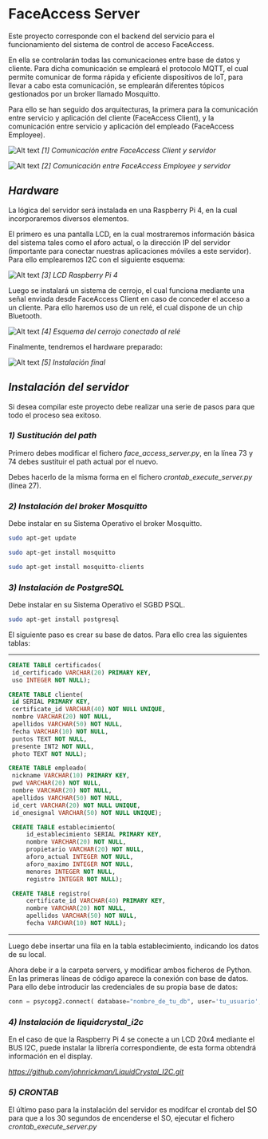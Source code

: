 # FaceAccess Server

Este proyecto corresponde con el backend del servicio para el funcionamiento del sistema de control de acceso FaceAccess.

En ella se controlarán todas las comunicaciones entre base de datos y cliente. Para dicha comunicación se empleará el protocolo MQTT, el cual permite comunicar de forma rápida y eficiente dispositivos de IoT, para llevar a cabo esta comunicación, se emplearán diferentes tópicos gestionados por un broker llamado Mosquitto. 

Para ello se han seguido dos arquitecturas, la primera para la comunicación entre servicio y aplicación del cliente (FaceAccess Client), y la comunicación entre servicio y aplicación del empleado (FaceAccess Employee).

![Alt text](./photos/arch1.png "Comunicación entre FaceAccess Client y servidor")
*[1] Comunicación entre FaceAccess Client y servidor*

![Alt text](./photos/arch2.png "Comunicación entre FaceAccess Employee y servidor")
*[2] Comunicación entre FaceAccess Employee y servidor*


## *Hardware*

La lógica del servidor será instalada en una Raspberry Pi 4, en la cual incorporaremos diversos elementos.

El primero es una pantalla LCD, en la cual mostraremos información básica del sistema tales como el aforo actual, o la dirección IP del servidor (importante para conectar nuestras aplicaciones móviles a este servidor). Para ello emplearemos I2C con el siguiente esquema:

![Alt text](./photos/lcd.png "LCD Raspberry Pi 4")
*[3] LCD Raspberry Pi 4*

Luego se instalará un sistema de cerrojo, el cual funciona mediante una señal enviada desde FaceAccess Client en caso de conceder el acceso a un cliente. Para ello haremos uso de un relé, el cual dispone de un chip Bluetooth.

![Alt text](./photos/lock.png "Solenoid")
*[4] Esquema del cerrojo conectado al relé*

Finalmente, tendremos el hardware preparado:

![Alt text](./photos/total.png "total")
*[5] Instalación final*


## *Instalación del servidor*

Si desea compilar este proyecto debe realizar una serie de pasos para que todo el proceso sea exitoso.

### *1) Sustitución del path*

Primero debes modificar el fichero *face_access_server.py*, en la línea 73 y 74 debes sustituir el path actual por el nuevo.

Debes hacerlo de la misma forma en el fichero *crontab_execute_server.py* (línea 27).

### *2) Instalación del broker Mosquitto*

Debe instalar en su Sistema Operativo el broker Mosquitto.

   ```sh
   sudo apt-get update

   sudo apt-get install mosquitto

   sudo apt-get install mosquitto-clients
   ```

### *3) Instalación de PostgreSQL*

Debe instalar en su Sistema Operativo el SGBD PSQL.

   ```sh
   sudo apt-get install postgresql
   ```

El siguiente paso es crear su base de datos. Para ello crea las siguientes tablas:

----------------------------------------------------

   ```sql
   CREATE TABLE certificados(
    id_certificado VARCHAR(20) PRIMARY KEY,
    uso INTEGER NOT NULL);

   CREATE TABLE cliente(
    id SERIAL PRIMARY KEY,
    certificate_id VARCHAR(40) NOT NULL UNIQUE,
    nombre VARCHAR(20) NOT NULL,
    apellidos VARCHAR(50) NOT NULL,
    fecha VARCHAR(10) NOT NULL,
    puntos TEXT NOT NULL,
    presente INT2 NOT NULL,
    photo TEXT NOT NULL);

   CREATE TABLE empleado(
    nickname VARCHAR(10) PRIMARY KEY,
    pwd VARCHAR(20) NOT NULL,
    nombre VARCHAR(20) NOT NULL,
    apellidos VARCHAR(50) NOT NULL,
    id_cert VARCHAR(20) NOT NULL UNIQUE,
    id_onesignal VARCHAR(50) NOT NULL UNIQUE);

    CREATE TABLE establecimiento(
        id_establecimiento SERIAL PRIMARY KEY,
        nombre VARCHAR(20) NOT NULL,
        propietario VARCHAR(20) NOT NULL,
        aforo_actual INTEGER NOT NULL,
        aforo_maximo INTEGER NOT NULL,
        menores INTEGER NOT NULL,
        registro INTEGER NOT NULL);

    CREATE TABLE registro(
        certificate_id VARCHAR(40) PRIMARY KEY,
        nombre VARCHAR(20) NOT NULL,
        apellidos VARCHAR(50) NOT NULL,
        fecha VARCHAR(10) NOT NULL);
   ```

----------------------------------------------------

Luego debe insertar una fila en la tabla establecimiento, indicando los datos de su local.

Ahora debe ir a la carpeta servers, y modificar ambos ficheros de Python. En las primeras líneas de código aparece la conexión con base de datos. Para ello debe introducir las credenciales de su propia base de datos:

   ```py
   conn = psycopg2.connect( database="nombre_de_tu_db", user='tu_usuario', password='tu_password', host='localhost', port= '5432')
   ```

### *4) Instalación de liquidcrystal_i2c*

En el caso de que la Raspberry Pi 4 se conecte a un LCD 20x4 mediante el BUS I2C, puede instalar la librería correspondiente, de esta forma obtendrá información en el display.

*https://github.com/johnrickman/LiquidCrystal_I2C.git*


### *5) CRONTAB*

El último paso para la instalación del servidor es modifcar el crontab del SO para que a los 30 segundos de encenderse el SO, ejecutar el fichero *crontab_execute_server.py*
